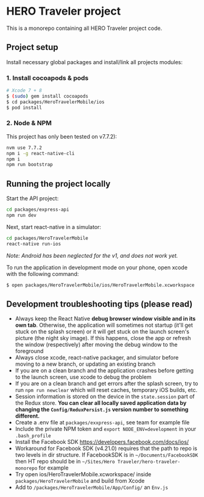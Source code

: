 # HERO Traveler project

This is a monorepo containing all HERO Traveler project code.

## Project setup

Install necessary global packages and install/link all projects modules:

### 1. Install cocoapods & pods

```bash
# Xcode 7 + 8
$ (sudo) gem install cocoapods
$ cd packages/HeroTravelerMobile/ios
$ pod install
```

### 2. Node & NPM

This project has only been tested on v7.7.2):

```bash
nvm use 7.7.2
npm i -g react-native-cli
npm i
npm run bootstrap
```

## Running the project locally

Start the API project:

```bash
cd packages/express-api
npm run dev
```

Next, start react-native in a simulator:

```bash
cd packages/HeroTravelerMobile
react-native run-ios
```

_Note: Android has been neglected for the v1, and does not work yet._

To run the application in development mode on your phone, open xcode with the following command: 

```bash
$ open packages/HeroTravelerMobile/ios/HeroTravelerMobile.xcworkspace
```

## Development troubleshooting tips (please read)

* Always keep the React Native **debug browser window visible and in its own tab**. Otherwise, the application will sometimes not startup (it'll get stuck on the splash screen) or it will get stuck on the launch screen's picture (the night sky image). If this happens, close the app or refresh the window (respectively) after moving the debug window to the foreground
* Always close xcode, react-native packager, and simulator before moving to a new branch, or updating an existing branch
* If you are on a clean branch and the application crashes before getting to the launch screen, use xcode to debug the problem
* If you are on a clean branch and get errors after the splash screen, try to run `npm run newclear` which will reset caches, temporary iOS builds, etc.
* Session information is stored on the device in the `state.session` part of the Redux store. **You can clear all locally saved application data by changing the `Config/ReduxPersist.js` version number to something different.**
* Create a .env file at `packages/exxpress-api`, see team for example file
* Include the private NPM token and `export NODE_ENV=development` in your `.bash_profile`
* Install the Facebook SDK https://developers.facebook.com/docs/ios/
* Workaround for Facebook SDK (v4.21.0) requires that the path to repo is two levels in dir structure. If FacebookSDK is in `~/Documents/FacebookSDK` then HT repo should be in `~/Sites/Hero Traveler/hero-traveler-monorepo` for example
* Try open ios/HeroTravelerMobile.xcworkspace/ inside `packages/HeroTravelerMobile` and build from Xcode
* Add to `/packages/HeroTravelerMobile/App/Config/` an `Env.js`